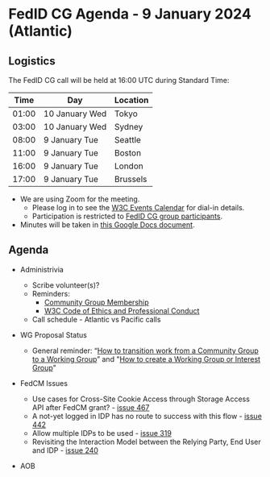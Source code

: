 # FedID CG Agenda - 9 January 2024 (Atlantic)

## Logistics

The FedID CG call will be held at 16:00 UTC during Standard Time:

| Time         | Day    | Location      |
| ------------ | ------ | ------------- |
| 01:00 | 10 January Wed | Tokyo         |
| 03:00 | 10 January Wed | Sydney        |
| 08:00 | 9 January Tue | Seattle       |
| 11:00 | 9 January Tue | Boston        |
| 16:00 | 9 January Tue | London        |
| 17:00 | 9 January Tue | Brussels      |


* We are using Zoom for the meeting.
    * Please log in to see the [W3C Events Calendar](https://www.w3.org/events/meetings/20c345a0-f8cc-4d4e-9e9d-d24f04816a32/20240109T080000/) for dial-in details. 
    * Participation is restricted to [FedID CG group participants](https://www.w3.org/community/fed-id/participants).
* Minutes will be taken in [this Google Docs document](https://docs.google.com/document/d/1O7Rn8Aj4rsYWohdEP61lnGdgkai0xTZFQgm7XEA0RBM/edit#).


## Agenda

* Administrivia
  * Scribe volunteer(s)?
  * Reminders: 
     * [Community Group Membership](https://www.w3.org/community/fed-id/)
     * [W3C Code of Ethics and Professional Conduct](https://www.w3.org/Consortium/cepc/)
  * Call schedule - Atlantic vs Pacific calls

* WG Proposal Status 
   * General reminder: “[How to transition work from a Community Group to a Working Group](https://www.w3.org/Guide/process/cg-transition.html)” and "[How to create a Working Group or Interest Group](https://www.w3.org/Guide/process/charter.html)"

* FedCM Issues
  * Use cases for Cross-Site Cookie Access through Storage Access API after FedCM grant? - [issue 467](https://github.com/fedidcg/FedCM/issues/467)
  * A not-yet logged in IDP has no route to success with this flow - [issue 442](https://github.com/fedidcg/FedCM/issues/442)
  * Allow multiple IDPs to be used - [issue 319](https://github.com/fedidcg/FedCM/issues/319)
  * Revisiting the Interaction Model between the Relying Party, End User and IDP - [issue 240](https://github.com/fedidcg/FedCM/issues/240)


* AOB
 
